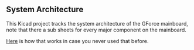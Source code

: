 ## System Architecture 

This Kicad project tracks the system architecture of the GForce mainboard, note that there a sub sheets for every major component on the mainboard.

[Here](https://www.re-innovation.co.uk/docs/multiple-sheet-schematics-in-kicad/) is how that works in case you never used that before.
